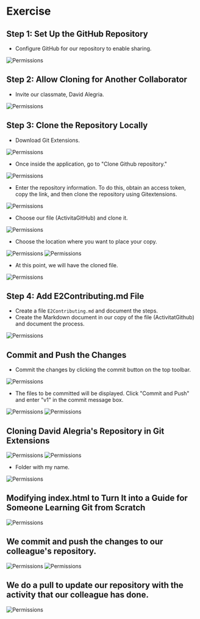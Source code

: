 # Exercise

## Step 1: Set Up the GitHub Repository

- Configure GitHub for our repository to enable sharing.

![Permissions](./capturas/captura%201.png)

## Step 2: Allow Cloning for Another Collaborator

- Invite our classmate, David Alegria.

![Permissions](./capturas/2.png)

## Step 3: Clone the Repository Locally

- Download Git Extensions.

![Permissions](./capturas/3.png)

- Once inside the application, go to "Clone Github repository."

![Permissions](./capturas/8.png)

- Enter the repository information. To do this, obtain an access token, copy the link, and then clone the repository using Gitextensions.

![Permissions](./capturas/5.png)

- Choose our file (ActivitaGitHub) and clone it.

![Permissions](./capturas/9.png)

- Choose the location where you want to place your copy.

![Permissions](./capturas/6.png)
![Permissions](./capturas/7.png)

- At this point, we will have the cloned file.

![Permissions](./capturas/4.png)

## Step 4: Add E2Contributing.md File

- Create a file `E2Contributing.md` and document the steps.
- Create the Markdown document in our copy of the file (ActivitatGithub) and document the process.

![Permissions](./capturas/10.png)

## Commit and Push the Changes

- Commit the changes by clicking the commit button on the top toolbar.

![Permissions](./capturas/11-1.png)

- The files to be committed will be displayed. Click "Commit and Push" and enter "v1" in the commit message box.

![Permissions](./capturas/11.png)
![Permissions](./capturas/12.png)

## Cloning David Alegria's Repository in Git Extensions

![Permissions](./capturas/13.png)
![Permissions](./capturas/14.png)

- Folder with my name.

![Permissions](./capturas/15.png)

## Modifying index.html to Turn It into a Guide for Someone Learning Git from Scratch

![Permissions](./capturas/16.png)

## We commit and push the changes to our colleague's repository.

![Permissions](./capturas/17.png)
![Permissions](./capturas/18.png)

## We do a pull to update our repository with the activity that our colleague has done.

![Permissions](./capturas/20.png)